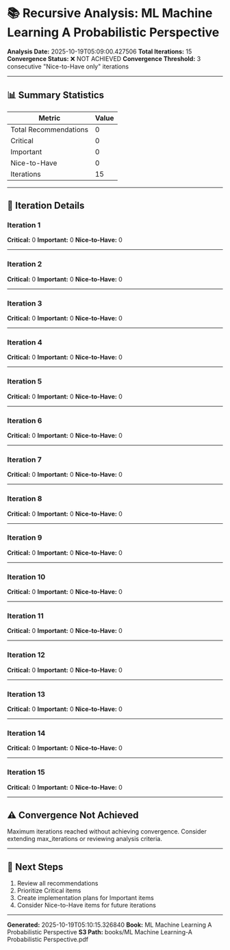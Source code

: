 # 📚 Recursive Analysis: ML Machine Learning A Probabilistic Perspective

**Analysis Date:** 2025-10-19T05:09:00.427506
**Total Iterations:** 15
**Convergence Status:** ❌ NOT ACHIEVED
**Convergence Threshold:** 3 consecutive "Nice-to-Have only" iterations

---

## 📊 Summary Statistics

| Metric | Value |
|--------|-------|
| Total Recommendations | 0 |
| Critical | 0 |
| Important | 0 |
| Nice-to-Have | 0 |
| Iterations | 15 |

---

## 🔄 Iteration Details

### Iteration 1

**Critical:** 0
**Important:** 0
**Nice-to-Have:** 0

---

### Iteration 2

**Critical:** 0
**Important:** 0
**Nice-to-Have:** 0

---

### Iteration 3

**Critical:** 0
**Important:** 0
**Nice-to-Have:** 0

---

### Iteration 4

**Critical:** 0
**Important:** 0
**Nice-to-Have:** 0

---

### Iteration 5

**Critical:** 0
**Important:** 0
**Nice-to-Have:** 0

---

### Iteration 6

**Critical:** 0
**Important:** 0
**Nice-to-Have:** 0

---

### Iteration 7

**Critical:** 0
**Important:** 0
**Nice-to-Have:** 0

---

### Iteration 8

**Critical:** 0
**Important:** 0
**Nice-to-Have:** 0

---

### Iteration 9

**Critical:** 0
**Important:** 0
**Nice-to-Have:** 0

---

### Iteration 10

**Critical:** 0
**Important:** 0
**Nice-to-Have:** 0

---

### Iteration 11

**Critical:** 0
**Important:** 0
**Nice-to-Have:** 0

---

### Iteration 12

**Critical:** 0
**Important:** 0
**Nice-to-Have:** 0

---

### Iteration 13

**Critical:** 0
**Important:** 0
**Nice-to-Have:** 0

---

### Iteration 14

**Critical:** 0
**Important:** 0
**Nice-to-Have:** 0

---

### Iteration 15

**Critical:** 0
**Important:** 0
**Nice-to-Have:** 0

---

## ⚠️ Convergence Not Achieved

Maximum iterations reached without achieving convergence.
Consider extending max_iterations or reviewing analysis criteria.

---

## 📝 Next Steps

1. Review all recommendations
2. Prioritize Critical items
3. Create implementation plans for Important items
4. Consider Nice-to-Have items for future iterations

---

**Generated:** 2025-10-19T05:10:15.326840
**Book:** ML Machine Learning A Probabilistic Perspective
**S3 Path:** books/ML Machine Learning-A Probabilistic Perspective.pdf
